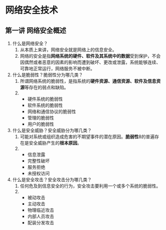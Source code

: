 # 网络安全技术

## 第一讲 网络安全概述

1. 什么是网络安全？
   1. 从本质上来讲，网络安全就是网络上的信息安全。
   2. 网络的安全是指**网络系统的硬件、软件及其系统中的数据**受到保护，不会因偶然或者恶意的因素的影响而遭到破坏、更改或泄露，系统能够连续、可靠地正常运行，网络服务不被中断。 
2. 什么是脆弱性？脆弱性分为哪几类？
   1. 所谓网络系统的脆弱性，是指系统的**硬件资源、通信资源、软件及信息资源**等存在的弱点和缺陷。
   2. - 硬件系统的脆弱性
      - 软件系统的脆弱性
      - 网络和通信协议的脆弱性
      - 管理的脆弱性
      - 用户的脆弱性
3. 什么是安全威胁？安全威胁分为哪几类？
   1. 可能对系统或组织造成危害的不期望事件的潜在原因。**脆弱性**8的普遍存在是安全威胁产生的**根本原因**。
   2. - 信息泄露
      - 完整性破坏
      - 服务拒绝
      - 未授权访问
4. 什么是安全攻击？安全攻击分为哪几类？
   1. 任何危及到信息安全的行为，安全攻击要利用一个或多个系统的脆弱性。
   2. - 被动攻击
      - 主动攻击
      - 物理临近攻击
      - 内部人员攻击
      - 配装分发攻击